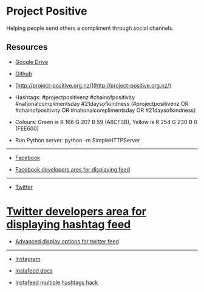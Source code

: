 # Project Positive

Helping people send others a compliment through social channels.

## Resources

* [Google Drive](https://drive.google.com/drive/folders/0B3UW6L02gf94elNtNWNZd2xzaVU)

* [Github](https://github.com/enspiral-craftworks/project-positive/blob/gh-pages/index.html)

* [http://project-positive.org.nz/](http://project-positive.org.nz/)

* Hashtags: #projectpositivenz #chainofpositivity #nationalcomplimentsday #21daysofkindness (#projectpositivenz OR #chainofpositivity OR #nationalcomplimentsday OR #21daysofkindness)

* Colours: Green is R 166  G 207  B 59 (A6CF3B), Yellow is R 254  G 230  B 0 (FEE600)

* Run Python server: python -m SimpleHTTPServer

---

* [Facebook](https://www.facebook.com/heyawesome)

* [Facebook developers ares for displaying feed](https://developers.facebook.com/docs/plugins/page-plugin)

---

* [Twitter](https://www.twitter.com/projectposnz)

# [Twitter developers area for displaying hashtag feed](https://twitter.com/settings/widgets/696444575154462720)

* [Advanced display options for twitter feed](https://dev.twitter.com/web/embedded-timelines#customization)

---

* [Instagram](https://www.instagram.com/projectpositivenz)

* [Instafeed docs](http://instafeedjs.com/)

* [Instafeed multiple hashtags hack](https://github.com/stevenschobert/instafeed.js/issues/12)
